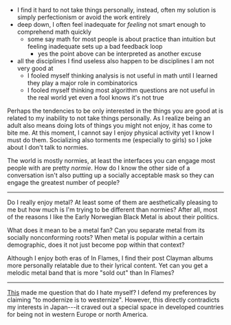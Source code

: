 - I find it hard to not take things personally, instead, often my solution is simply perfectionism or avoid the work entirely
- deep down, I often feel inadequate for *feeling* not smart enough to comprehend math quickly
    - some say math for most people is about practice than intuition but feeling inadequate sets up a bad feedback loop
        - yes the point above can be interpreted as another excuse
- all the disciplines I find useless also happen to be disciplines I am not very good at
    - I fooled myself thinking analysis is not useful in math until I learned they play a major role in combinatorics
    - I fooled myself thinking most algorithm questions are not useful in the real world yet even a fool knows it's not true

Perhaps the tendencies to be only interested in the things you are good at is related to my inability to not take things personally. As I realize being an adult also means doing lots of things you might not enjoy, it has come to bite me. At this moment, I cannot say I enjoy physical activity yet I know I must do them. Socializing also torments me (especially to girls) so I joke about I don't talk to normies. 

The world is mostly normies, at least the interfaces you can engage most people with are pretty *normie*. How do I know the other side of a conversation isn't also putting up a socially acceptable mask so they can engage the greatest number of people?

---
Do I really enjoy metal? At least some of them are aesthetically pleasing to me but how much is I'm trying to be different than normies? After all, most of the reasons I like the Early Norwegian Black Metal is about their politics.

What does it mean to be a metal fan? Can you separate metal from its socially nonconforming roots? When metal is popular within a certain demographic, does it not just become pop within that context? 

Although I enjoy both eras of In Flames, I find their post Clayman albums more personally relatable due to their lyrical content. Yet can you get a melodic metal band that is more "sold out" than In Flames? 

---
[This](https://youtu.be/ZNemICpooWk) made me question that do I hate myself? I defend my preferences by claiming "to modernize is to westernize". However, this directly contradicts my interests in Japan---it craved out a special space in developed countries for being not in western Europe or north America. 